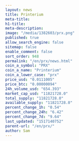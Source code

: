 ```yaml
---
layout: news
title: Printerium
meta-title: 
h1-title: 
meta-description: 
image: "/media/1382603/prx.png"
published: true
allow_search_engine: false
sitemap: false
enable_comment: false
sort_order: 948
permalink: "/en/prx/news.html"
coin_a_symbol: "PRX"
coin_a_name: "Printerium"
coin_a_lower_case: "prx"
price_usd: "0.0111005"
price_btc: "0.00000094"
24h_volume_usd: "654.393"
market_cap_usd: "11821728.0"
total_supply: "11821728.0"
available_supply: "11821728.0"
percent_change_1h: "0.54"
percent_change_24h: "6.42"
percent_change_7d: "9.64"
last_updated: "1517140752"
parent-url: "/en/prx/"
author: Sam
---
```


